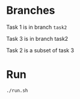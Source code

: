# Branches

Task 1 is in branch `task2`

Task 3 is in branch task2

Task 2 is a subset of task 3

# Run

`./run.sh`